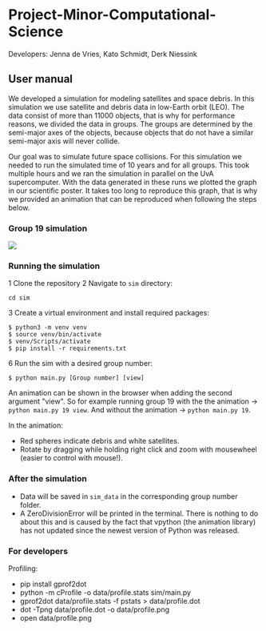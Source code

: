 # Project-Minor-Computational-Science
Developers: Jenna de Vries, Kato Schmidt, Derk Niessink

## User manual

We developed a simulation for modeling satellites and space debris. In this
simulation we use satellite and debris data in low-Earth orbit (LEO). The data
consist of more than 11000 objects, that is why for performance reasons, we
divided the data in groups. The groups are determined by the semi-major axes of
the objects, because objects that do not have a similar semi-major axis will
never collide.

Our goal was to simulate future space collisions. For this simulation we needed 
to run the simulated time of 10 years and for all groups. This took multiple hours
and we ran the simulation in parallel on the UvA supercomputer. With the data
generated in these runs we plotted the graph in our scientific poster. It takes
too long to reproduce this graph, that is why we provided an animation that can
be reproduced when following the steps below.

### Group 19 simulation
![](https://github.com/JennaVries/Project-Minor-Computational-Science/blob/submit_version/earth.gif)


### Running the simulation

1 Clone the repository
2 Navigate to `sim` directory:
```
cd sim
```
3 Create a virtual environment and install required packages:
```
$ python3 -m venv venv
$ source venv/bin/activate                                  
$ venv/Scripts/activate
$ pip install -r requirements.txt
```
6 Run the sim with a desired group number: 
```
$ python main.py [Group number] [view]
```

An animation can be shown in the browser when adding the second argument "view".
So for example running group 19 with the the animation -> `python main.py 19 view`.
And without the animation                             -> `python main.py 19`.

In the animation:
* Red spheres indicate debris and white satellites.
* Rotate by dragging while holding right click and zoom with mousewheel (easier to control with mouse!).


### After the simulation

* Data will be saved in `sim_data` in the corresponding group number folder.
* A ZeroDivisionError will be printed in the terminal. There is nothing to do
about this and is caused by the fact that vpython (the animation library) has not
updated since the newest version of Python was released.

### For developers

Profiling:
* pip install gprof2dot
* python -m cProfile -o data/profile.stats sim/main.py
* gprof2dot data/profile.stats -f pstats > data/profile.dot
* dot -Tpng data/profile.dot -o data/profile.png
* open data/profile.png
